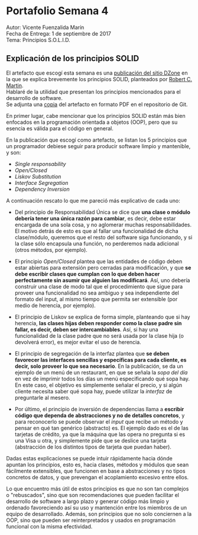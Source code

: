 
# Portafolio Semana 4

Autor: Vicente Fuenzalida Marín  
Fecha de Entrega: 1 de septiembre de 2017  
Tema: Principios S.O.L.I.D.

## Explicación de los principios SOLID

El artefacto que escogí esta semana es una [publicación del sitio DZone](https://dzone.com/articles/the-solid-principles-in-real-life) en la que se explica brevemente los principios SOLID, planteados por [Robert C. Martin](https://en.wikipedia.org/wiki/Robert_Cecil_Martin).  
Hablaré de la utilidad que presentan los principios mencionados para el desarrollo de software.  
Se adjunta una [copia](https://github.com/vjfuenzalida/portafolios-iic2113/blob/master/semana4/artefacto_semana_4.pdf) del artefacto en formato PDF en el repositorio de Git.  

En primer lugar, cabe mencionar que los principios SOLID están más bien enfocados en la programación orientada a objetos (OOP), pero que su esencia es válida para el código en general.  

En la publicación que escogí como artefacto, se listan los 5 principios que un programador debiese seguir para producir software limpio y mantenible, y son:

*   *Single responsability*
*   *Open/Closed*
*   *Liskov Substitution*
*   *Interface Segregation*
*   *Dependency Inversion*

A continuación rescato lo que me pareció más explicativo de cada uno:

*   Del principio de Responsabilidad Única se dice que **una clase o módulo debería tener una única razón para cambiar**, es decir, debe estar encargada de una sola cosa, y no aglomerar muchas responsabilidades. El motivo detrás de esto es que al fallar una funcionalidad de dicha clase/módulo, queremos que el resto del software siga funcionando, y si la clase sólo encapsula una función, no perderemos nada adicional (otros métodos, por ejemplo).

*   El principio *Open/Closed* plantea que las entidades de código deben estar abiertas para extensión pero cerradas para modificación, y que **se debe escribir clases que cumplan con lo que deben hacer perfectamente sin asumir que alguien las modificará**. Así, uno debería construir una clase de modo tal que el procedimiento que sigue para proveer una funcionalidad no sea ambiguo y sea independiente del formato del input, al mismo tiempo que permita ser extensible (por medio de herencia, por ejemplo).

*   El principio de Liskov se explica de forma simple, planteando que si hay herencia, **las clases hijas deben responder como la clase padre sin fallar, es decir, deben ser intercambiables**. Así, si hay una funcionalidad de la clase padre que no será usada por la clase hija (o devolverá error), es mejor evitar el uso de herencia.

*   El principio de segregación de la interfaz plantea que **se deben favorecer las interfaces sencillas y específicas para cada cliente, es decir, solo proveer lo que sea necesario**. En la publicación, se da un ejemplo de un menú de un restaurant, en que se señala la *sopa del día* en vez de imprimir todos los días un menú especificando qué sopa hay. En este caso, el objetivo es simplemente señalar el precio, y si algún cliente necesita saber qué sopa hay, puede utilizar la *interfaz* de preguntarle al mesero.

*  Por último, el principio de inversión de dependencias llama a **escribir código que dependa de abstracciones y no de detalles concretos**, y para reconocerlo se puede observar el *input* que recibe un método y pensar en qué tan genérico (abstracto) es. El ejemplo dado es el de las tarjetas de crédito, ya que la máquina que las opera no pregunta si es una Visa u otra, y simplemente pide que se deslice una tarjeta (abstracción de los distintos tipos de tarjeta que puedan haber).  


Dadas estas explicaciones se puede intuir rápidamente hacia dónde apuntan los principios, esto es, hacia clases, métodos y módulos que sean fácilmente extensibles, que funcionen en base a abstracciones y no tipos concretos de datos, y que prevengan el acoplamiento excesivo entre ellos.

Lo que encuentro más útil de estos principios es que no son tan complejos o "rebuscados", sino que son recomendaciones que pueden facilitar el desarrollo de software a largo plazo y generar código más limpio y ordenado favoreciendo así su uso y mantención entre los miembros de un equipo de desarrollado.
Además, son principios que no solo conciernen a la OOP, sino que pueden ser reinterpretados y usados en programación funcional con la misma efectividad.
